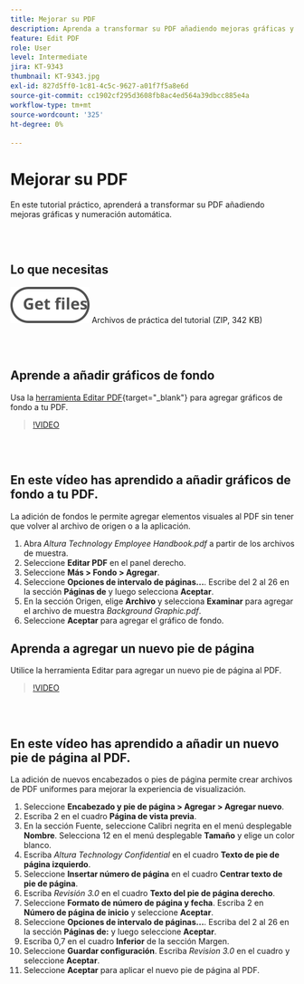 ```yaml
---
title: Mejorar su PDF
description: Aprenda a transformar su PDF añadiendo mejoras gráficas y numeración automática
feature: Edit PDF
role: User
level: Intermediate
jira: KT-9343
thumbnail: KT-9343.jpg
exl-id: 827d5ff0-1c81-4c5c-9627-a01f7f5a8e6d
source-git-commit: cc1902cf295d3608fb8ac4ed564a39dbcc885e4a
workflow-type: tm+mt
source-wordcount: '325'
ht-degree: 0%

---
```


# Mejorar su PDF

En este tutorial práctico, aprenderá a transformar su PDF añadiendo mejoras gráficas y numeración automática.

<br> 

## Lo que necesitas

[![Obtener archivos](../assets/Getfiles.svg)](../assets/Enhance.zip)
Archivos de práctica del tutorial (ZIP, 342 KB)

<br> 

## Aprende a añadir gráficos de fondo

Usa la [herramienta Editar PDF](https://www.adobe.com/es/acrobat/online/pdf-editor.html){target="_blank"} para agregar gráficos de fondo a tu PDF.

>[!VIDEO](https://video.tv.adobe.com/v/3443820?hidetitle=true&captions=spa)

<br> 

## En este vídeo has aprendido a añadir gráficos de fondo a tu PDF.

La adición de fondos le permite agregar elementos visuales al PDF sin tener que volver al archivo de origen o a la aplicación.

1. Abra *Altura Technology Employee Handbook.pdf* a partir de los archivos de muestra.
1. Seleccione **Editar PDF** en el panel derecho.
1. Seleccione **Más > Fondo > Agregar**.
1. Seleccione **Opciones de intervalo de páginas...**.
Escribe del 2 al 26 en la sección **Páginas de** y luego selecciona **Aceptar**.
1. En la sección Origen, elige **Archivo** y selecciona **Examinar** para agregar el archivo de muestra *Background Graphic.pdf*.
1. Seleccione **Aceptar** para agregar el gráfico de fondo.

## Aprenda a agregar un nuevo pie de página

Utilice la herramienta Editar para agregar un nuevo pie de página al PDF.

>[!VIDEO](https://video.tv.adobe.com/v/3437734?hidetitle=true&captions=spa)

<br> 

## En este vídeo has aprendido a añadir un nuevo pie de página al PDF.

La adición de nuevos encabezados o pies de página permite crear archivos de PDF uniformes para mejorar la experiencia de visualización.

1. Seleccione **Encabezado y pie de página > Agregar > Agregar nuevo**.
1. Escriba 2 en el cuadro **Página de vista previa**.
1. En la sección Fuente, seleccione Calibri negrita en el menú desplegable **Nombre**.
Selecciona 12 en el menú desplegable **Tamaño** y elige un color blanco.
1. Escriba *Altura Technology Confidential* en el cuadro **Texto de pie de página izquierdo**.
1. Seleccione **Insertar número de página** en el cuadro **Centrar texto de pie de página**.
1. Escriba *Revisión 3.0* en el cuadro **Texto del pie de página derecho**.
1. Seleccione **Formato de número de página y fecha**.
Escriba 2 en **Número de página de inicio** y seleccione **Aceptar**.
1. Seleccione **Opciones de intervalo de páginas...**.
Escriba del 2 al 26 en la sección **Páginas de:** y luego seleccione **Aceptar**.
1. Escriba 0,7 en el cuadro **Inferior** de la sección Margen.
1. Seleccione **Guardar configuración**.
Escriba *Revision 3.0* en el cuadro y seleccione **Aceptar**.
1. Seleccione **Aceptar** para aplicar el nuevo pie de página al PDF.

